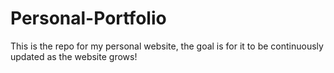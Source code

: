 # Personal-Portfolio 

This is the repo for my personal website, the goal is for it to be continuously updated as the website grows!
